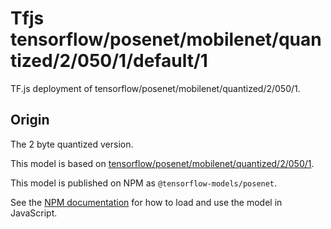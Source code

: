 # Tfjs tensorflow/posenet/mobilenet/quantized/2/050/1/default/1
TF.js deployment of tensorflow/posenet/mobilenet/quantized/2/050/1.

<!-- parent-model: tensorflow/posenet/mobilenet/quantized/2/050/1 -->

## Origin
The 2 byte quantized version.

This model is based on [tensorflow/posenet/mobilenet/quantized/2/050/1](https://tfhub.dev/tensorflow/posenet/mobilenet/quantized/2/050/1).

This model is published on NPM as `@tensorflow-models/posenet`.

See the [NPM documentation](https://www.npmjs.com/package/@tensorflow-models/posenet)
for how to load and use the model in JavaScript.
